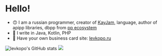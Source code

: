 # Hello!
- 🙃  I am a russian programmer, creator of [KayJam](https://github.com/KayJamLang),  language, author of apipp libraries, dbpp from [pp ecosystem](https://github.com/ppeco)
- 🤔  I write in Java, Kotlin, PHP
- 📕  Have your own business card site: [levkopo.ru](https://levkopo.ru)


![levkopo's GitHub stats](https://github-readme-stats.vercel.app/api?username=levkopo&count_private=true&theme=github_dark)
![](https://github-readme-stats.vercel.app/api/top-langs/?username=levkopo&layout=compact&hide=html&bg_color=00000000&text_color=7a7a7a)
